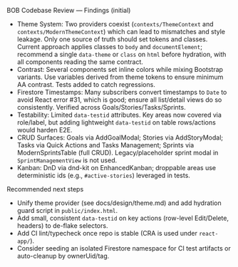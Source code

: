 BOB Codebase Review — Findings (initial)

- Theme System: Two providers coexist (`contexts/ThemeContext` and `contexts/ModernThemeContext`) which can lead to mismatches and style leakage. Only one source of truth should set tokens and classes. Current approach applies classes to `body` and `documentElement`; recommend a single `data-theme` or `class` on `html` before hydration, with all components reading the same contract.
- Contrast: Several components set inline colors while mixing Bootstrap variants. Use variables derived from theme tokens to ensure minimum AA contrast. Tests added to catch regressions.
- Firestore Timestamps: Many subscribers convert timestamps to `Date` to avoid React error #31, which is good; ensure all list/detail views do so consistently. Verified across Goals/Stories/Tasks/Sprints.
- Testability: Limited `data-testid` attributes. Key areas now covered via role/label, but adding lightweight `data-testid` on table rows/actions would harden E2E.
- CRUD Surfaces: Goals via AddGoalModal; Stories via AddStoryModal; Tasks via Quick Actions and Tasks Management; Sprints via ModernSprintsTable (full CRUD). Legacy/placeholder sprint modal in `SprintManagementView` is not used.
- Kanban: DnD via dnd-kit on EnhancedKanban; droppable areas use deterministic ids (e.g., `#active-stories`) leveraged in tests.

Recommended next steps

- Unify theme provider (see docs/design/theme.md) and add hydration guard script in `public/index.html`.
- Add small, consistent `data-testid` on key actions (row-level Edit/Delete, headers) to de-flake selectors.
- Add CI lint/typecheck once repo is stable (CRA is used under `react-app/`).
- Consider seeding an isolated Firestore namespace for CI test artifacts or auto-cleanup by ownerUid/tag.


